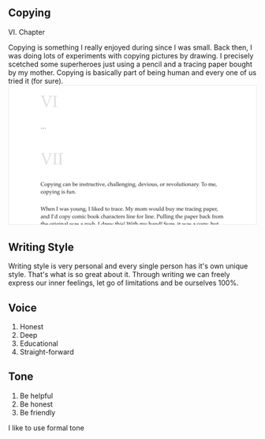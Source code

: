 ## Copying

VI. Chapter

Copying is something I really enjoyed during since I was small. Back then, I was doing lots of experiments with copying pictures by drawing. I precisely scetched some superheroes just using a pencil and a tracing paper bought by my mother. Copying is basically part of being human and every one of us tried it (for sure).
![Copying](04-voice-tone/04-voice-tone-chapter-6.png)

## Writing Style

Writing style is very personal and every single person has it's own unique style. That's what is so great about it. Through writing we can freely express our inner feelings, let go of limitations and be ourselves 100%.

## Voice

1. Honest
2. Deep
3. Educational
4. Straight-forward

## Tone

1. Be helpful
2. Be honest
3. Be friendly

I like to use formal tone
